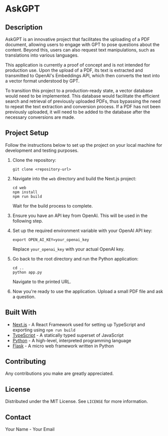 # AskGPT

## Description
AskGPT is an innovative project that facilitates the uploading of a PDF document, allowing users to engage with GPT to pose questions about the content. Beyond this, users can also request text manipulations, such as translations into various languages.

This application is currently a proof of concept and is not intended for production use. Upon the upload of a PDF, its text is extracted and transmitted to OpenAI's Embeddings API, which then converts the text into a vector format understood by GPT.

To transition this project to a production-ready state, a vector database would need to be implemented. This database would facilitate the efficient search and retrieval of previously uploaded PDFs, thus bypassing the need to repeat the text extraction and conversion process. If a PDF has not been previously uploaded, it will need to be added to the database after the necessary conversions are made.
## Project Setup

Follow the instructions below to set up the project on your local machine for development and testing purposes.

1. Clone the repository:
    ```
    git clone <repository-url>
    ```
2. Navigate into the `web` directory and build the Next.js project:
    ```
    cd web
    npm install
    npm run build
    ```
    Wait for the build process to complete.

3. Ensure you have an API key from OpenAI. This will be used in the following step.

4. Set up the required environment variable with your OpenAI API key:
    ```
    export OPEN_AI_KEY=your_openai_key
    ```
    Replace `your_openai_key` with your actual OpenAI key.

5. Go back to the root directory and run the Python application:
    ```
    cd ..
    python app.py
    ```
    Navigate to the printed URL.

6. Now you're ready to use the application. Upload a small PDF file and ask a question.

## Built With

- [Next.js](https://nextjs.org/) - A React Framework used for setting up TypeScript and exporting using `npm run build`
- [TypeScript](https://www.typescriptlang.org/) - A statically typed superset of JavaScript
- [Python](https://www.python.org/) - A high-level, interpreted programming language
- [Flask](https://flask.palletsprojects.com/) - A micro web framework written in Python

## Contributing

Any contributions you make are greatly appreciated.

## License

Distributed under the MIT License. See `LICENSE` for more information.

## Contact

Your Name - Your Email
